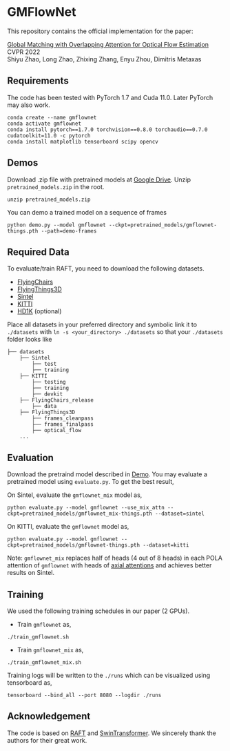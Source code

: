 # GMFlowNet

This repository contains the official implementation for the paper:

[Global Matching with Overlapping Attention for Optical Flow Estimation](https://arxiv.org/abs/2203.11335)<br/>
CVPR 2022 <br/>
Shiyu Zhao, Long Zhao, Zhixing Zhang, Enyu Zhou, Dimitris Metaxas<br/>

## Requirements
The code has been tested with PyTorch 1.7 and Cuda 11.0. Later PyTorch may also work.
```Shell
conda create --name gmflownet
conda activate gmflownet
conda install pytorch==1.7.0 torchvision==0.8.0 torchaudio==0.7.0 cudatoolkit=11.0 -c pytorch
conda install matplotlib tensorboard scipy opencv
```

## Demos
Download .zip file with pretrained models at [Google Drive](https://drive.google.com/file/d/1rVfu0j9O1M2hNsew-dVRlx9jL7c6ICru/view?usp=sharing). Unzip `pretrained_models.zip` in the root.
```Shell
unzip pretrained_models.zip
```

You can demo a trained model on a sequence of frames
```Shell
python demo.py --model gmflownet --ckpt=pretrained_models/gmflownet-things.pth --path=demo-frames
```

## Required Data
To evaluate/train RAFT, you need to download the following datasets. 
* [FlyingChairs](https://lmb.informatik.uni-freiburg.de/resources/datasets/FlyingChairs.en.html#flyingchairs)
* [FlyingThings3D](https://lmb.informatik.uni-freiburg.de/resources/datasets/SceneFlowDatasets.en.html)
* [Sintel](http://sintel.is.tue.mpg.de/)
* [KITTI](http://www.cvlibs.net/datasets/kitti/eval_scene_flow.php?benchmark=flow)
* [HD1K](http://hci-benchmark.iwr.uni-heidelberg.de/) (optional)

Place all datasets in your preferred directory and symbolic link it to `./datasets` with `ln -s <your_directory> ./datasets` so that your `./datasets` folder looks like
```Shell
├── datasets
    ├── Sintel
        ├── test
        ├── training
    ├── KITTI
        ├── testing
        ├── training
        ├── devkit
    ├── FlyingChairs_release
        ├── data
    ├── FlyingThings3D
        ├── frames_cleanpass
        ├── frames_finalpass
        ├── optical_flow
    ...
```

## Evaluation
Download the pretraind model described in [Demo](https://github.com/xiaofeng94/GMFlowNet/blob/master/README.md#demos). 
You may evaluate a pretrained model using `evaluate.py`. To get the best result,

On Sintel, evaluate the `gmflownet_mix` model as,
```Shell
python evaluate.py --model gmflownet --use_mix_attn --ckpt=pretrained_models/gmflownet_mix-things.pth --dataset=sintel
```
On KITTI, evaluate the `gmflownet` model as,
```Shell
python evaluate.py --model gmflownet --ckpt=pretrained_models/gmflownet-things.pth --dataset=kitti
```
Note: `gmflownet_mix` replaces half of heads (4 out of 8 heads) in each POLA attention of `gmflownet` with heads of [axial attentions](https://arxiv.org/abs/2003.07853) and achieves better results on Sintel.


## Training
We used the following training schedules in our paper (2 GPUs). 

- Train `gmflownet` as,
```Shell
./train_gmflownet.sh
```
- Train `gmflownet_mix` as,
```Shell
./train_gmflownet_mix.sh
```

Training logs will be written to the `./runs` which can be visualized using tensorboard as,
```Shell
tensorboard --bind_all --port 8080 --logdir ./runs
```


## Acknowledgement
The code is based on [RAFT](https://github.com/princeton-vl/RAFT) and [SwinTransformer](https://github.com/SwinTransformer/Swin-Transformer-Object-Detection).
We sincerely thank the authors for their great work.




